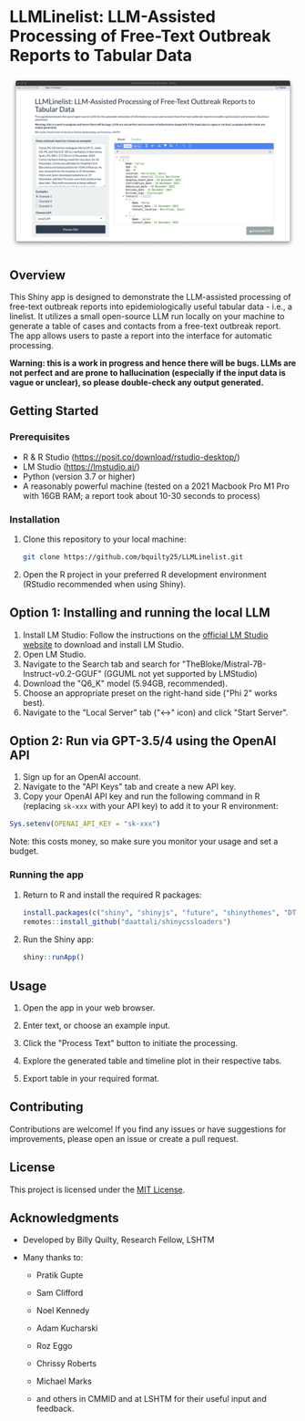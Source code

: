 # LLMLinelist: LLM-Assisted Processing of Free-Text Outbreak Reports to Tabular Data

![A screenshot of the app](screenshot.png)

## Overview

This Shiny app is designed to demonstrate the LLM-assisted processing of free-text outbreak reports into epidemiologically useful tabular data - i.e., a linelist. It utilizes a small open-source LLM run locally on your machine to generate a table of cases and contacts from a free-text outbreak report. The app allows users to paste a report into the interface for automatic processing.

**Warning: this is a work in progress and hence there will be bugs. LLMs are not perfect and are prone to hallucination (especially if the input data is vague or unclear), so please double-check any output generated.**

## Getting Started

### Prerequisites

-   R & R Studio (<https://posit.co/download/rstudio-desktop/>)
-   LM Studio (<https://lmstudio.ai/>)
-   Python (version 3.7 or higher)
-   A reasonably powerful machine (tested on a 2021 Macbook Pro M1 Pro with 16GB RAM; a report took about 10-30 seconds to process)

### Installation

1.  Clone this repository to your local machine:

    ``` bash
    git clone https://github.com/bquilty25/LLMLinelist.git
    ```

2.  Open the R project in your preferred R development environment (RStudio recommended when using Shiny).

## Option 1: Installing and running the local LLM

1. Install LM Studio: Follow the instructions on the [official LM Studio website](<https://lmstudio.ai/>) to download and install LM Studio.
2.  Open LM Studio.
3.  Navigate to the Search tab and search for "TheBloke/Mistral-7B-Instruct-v0.2-GGUF" (GGUML not yet supported by LMStudio)
4.  Download the "Q6_K" model (5.94GB, recommended).
5.  Choose an appropriate preset on the right-hand side ("Phi 2" works best).
6.  Navigate to the "Local Server" tab ("\<-\>" icon) and click "Start Server".

## Option 2: Run via GPT-3.5/4 using the OpenAI API

1. Sign up for an OpenAI account.
2. Navigate to the "API Keys" tab and create a new API key.
3. Copy your OpenAI API key and run the following command in R (replacing `sk-xxx` with your API key) to add it to your R environment:

``` r
Sys.setenv(OPENAI_API_KEY = "sk-xxx")
```

Note: this costs money, so make sure you monitor your usage and set a budget.

### Running the app

1.  Return to R and install the required R packages:

    ```r 
    install.packages(c("shiny", "shinyjs", "future", "shinythemes", "DT", "tidyverse", "ggpubr", "remotes"))
    remotes::install_github("daattali/shinycssloaders")
    ```

2.  Run the Shiny app:

    ``` r
    shiny::runApp()
    ```

## Usage

1.  Open the app in your web browser.

2.  Enter text, or choose an example input.

3.  Click the "Process Text" button to initiate the processing.

4.  Explore the generated table and timeline plot in their respective tabs.

5.  Export table in your required format.

## Contributing

Contributions are welcome! If you find any issues or have suggestions for improvements, please open an issue or create a pull request.

## License

This project is licensed under the [MIT License](LICENSE).

## Acknowledgments

-   Developed by Billy Quilty, Research Fellow, LSHTM

-   Many thanks to:

    -   Pratik Gupte

    -   Sam Clifford

    -   Noel Kennedy

    -   Adam Kucharski

    -   Roz Eggo

    -   Chrissy Roberts

    -   Michael Marks

    -   and others in CMMID and at LSHTM for their useful input and feedback.
